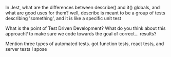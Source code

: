 In Jest, what are the differences between describe() and it() globals, and what are good uses for them?
well, describe is meant to be a group of tests describing 'something', and it is like a specific unit test

What is the point of Test Driven Development? What do you think about this approach?
to make sure we code towards the goal of correct... results?


Mention three types of automated tests.
got function tests, react tests, and server tests I spose
